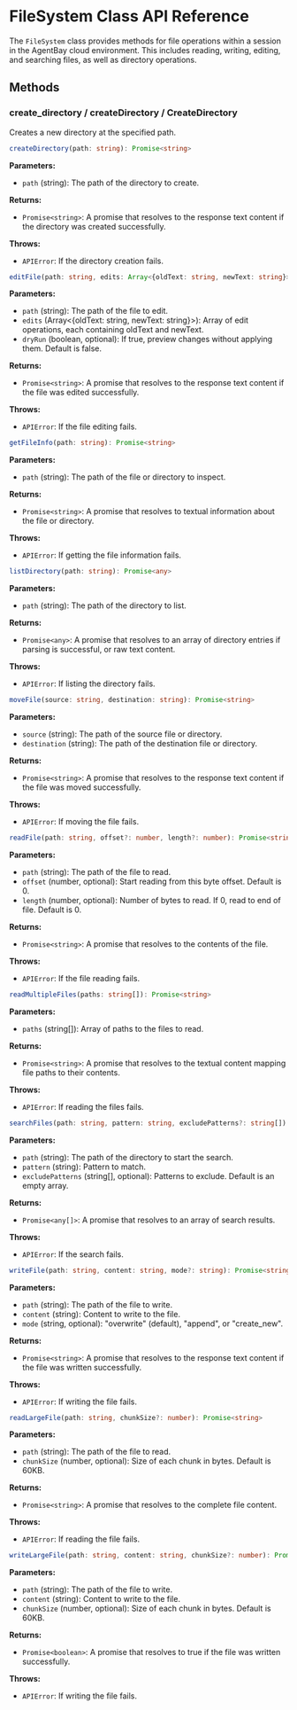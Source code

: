 # FileSystem Class API Reference

The `FileSystem` class provides methods for file operations within a session in the AgentBay cloud environment. This includes reading, writing, editing, and searching files, as well as directory operations.

## Methods

### create_directory / createDirectory / CreateDirectory

Creates a new directory at the specified path.


```typescript
createDirectory(path: string): Promise<string>
```

**Parameters:**
- `path` (string): The path of the directory to create.

**Returns:**
- `Promise<string>`: A promise that resolves to the response text content if the directory was created successfully.

**Throws:**
- `APIError`: If the directory creation fails.


```typescript
editFile(path: string, edits: Array<{oldText: string, newText: string}>, dryRun?: boolean): Promise<string>
```

**Parameters:**
- `path` (string): The path of the file to edit.
- `edits` (Array<{oldText: string, newText: string}>): Array of edit operations, each containing oldText and newText.
- `dryRun` (boolean, optional): If true, preview changes without applying them. Default is false.

**Returns:**
- `Promise<string>`: A promise that resolves to the response text content if the file was edited successfully.

**Throws:**
- `APIError`: If the file editing fails.


```typescript
getFileInfo(path: string): Promise<string>
```

**Parameters:**
- `path` (string): The path of the file or directory to inspect.

**Returns:**
- `Promise<string>`: A promise that resolves to textual information about the file or directory.

**Throws:**
- `APIError`: If getting the file information fails.


```typescript
listDirectory(path: string): Promise<any>
```

**Parameters:**
- `path` (string): The path of the directory to list.

**Returns:**
- `Promise<any>`: A promise that resolves to an array of directory entries if parsing is successful, or raw text content.

**Throws:**
- `APIError`: If listing the directory fails.


```typescript
moveFile(source: string, destination: string): Promise<string>
```

**Parameters:**
- `source` (string): The path of the source file or directory.
- `destination` (string): The path of the destination file or directory.

**Returns:**
- `Promise<string>`: A promise that resolves to the response text content if the file was moved successfully.

**Throws:**
- `APIError`: If moving the file fails.


```typescript
readFile(path: string, offset?: number, length?: number): Promise<string>
```

**Parameters:**
- `path` (string): The path of the file to read.
- `offset` (number, optional): Start reading from this byte offset. Default is 0.
- `length` (number, optional): Number of bytes to read. If 0, read to end of file. Default is 0.

**Returns:**
- `Promise<string>`: A promise that resolves to the contents of the file.

**Throws:**
- `APIError`: If the file reading fails.


```typescript
readMultipleFiles(paths: string[]): Promise<string>
```

**Parameters:**
- `paths` (string[]): Array of paths to the files to read.

**Returns:**
- `Promise<string>`: A promise that resolves to the textual content mapping file paths to their contents.

**Throws:**
- `APIError`: If reading the files fails.


```typescript
searchFiles(path: string, pattern: string, excludePatterns?: string[]): Promise<any[]>
```

**Parameters:**
- `path` (string): The path of the directory to start the search.
- `pattern` (string): Pattern to match.
- `excludePatterns` (string[], optional): Patterns to exclude. Default is an empty array.

**Returns:**
- `Promise<any[]>`: A promise that resolves to an array of search results.

**Throws:**
- `APIError`: If the search fails.


```typescript
writeFile(path: string, content: string, mode?: string): Promise<string>
```

**Parameters:**
- `path` (string): The path of the file to write.
- `content` (string): Content to write to the file.
- `mode` (string, optional): "overwrite" (default), "append", or "create_new".

**Returns:**
- `Promise<string>`: A promise that resolves to the response text content if the file was written successfully.

**Throws:**
- `APIError`: If writing the file fails.


```typescript
readLargeFile(path: string, chunkSize?: number): Promise<string>
```

**Parameters:**
- `path` (string): The path of the file to read.
- `chunkSize` (number, optional): Size of each chunk in bytes. Default is 60KB.

**Returns:**
- `Promise<string>`: A promise that resolves to the complete file content.

**Throws:**
- `APIError`: If reading the file fails.


```typescript
writeLargeFile(path: string, content: string, chunkSize?: number): Promise<boolean>
```

**Parameters:**
- `path` (string): The path of the file to write.
- `content` (string): Content to write to the file.
- `chunkSize` (number, optional): Size of each chunk in bytes. Default is 60KB.

**Returns:**
- `Promise<boolean>`: A promise that resolves to true if the file was written successfully.

**Throws:**
- `APIError`: If writing the file fails.
